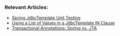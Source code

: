 ### Relevant Articles:

- [Spring JdbcTemplate Unit Testing](https://www.baeldung.com/spring-jdbctemplate-testing)
- [Using a List of Values in a JdbcTemplate IN Clause](https://www.baeldung.com/spring-jdbctemplate-in-list)
- [Transactional Annotations: Spring vs. JTA](https://www.baeldung.com/spring-vs-jta-transactional)
